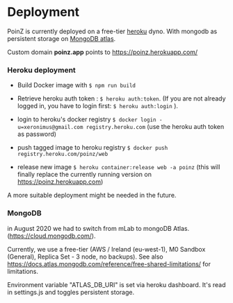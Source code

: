 
# Deployment

PoinZ is currently deployed on a free-tier [heroku](https://www.heroku.com/) dyno. With mongodb as persistent storage on [MongoDB atlas](https://www.mongodb.com/cloud/atlas).

Custom domain **poinz.app** points to https://poinz.herokuapp.com/

### Heroku deployment

* Build Docker image with ```$ npm run build```

* Retrieve heroku auth token : ```$ heroku auth:token```. (If you are not already logged in, you have to login first: ```$ heroku auth:login``` ).

* login to heroku's docker registry ```$ docker login -u=xeronimus@gmail.com registry.heroku.com``` (use the heroku auth token as password)

* push tagged image to heroku registry ```$ docker push registry.heroku.com/poinz/web```

* release new image ```$ heroku container:release web -a poinz``` (this will finally replace the currently running version on https://poinz.herokuapp.com)


A more suitable deployment might be needed in the future.

### MongoDB

in August 2020 we had to switch from mLab to mongoDB Atlas. (https://cloud.mongodb.com/).

Currently, we use a free-tier (AWS / Ireland (eu-west-1), M0 Sandbox (General),  Replica Set - 3 node, no backups). 
See also https://docs.atlas.mongodb.com/reference/free-shared-limitations/ for limitations.

Environment variable "ATLAS_DB_URI" is set via heroku dashboard. It's read in settings.js and toggles persistent storage.
